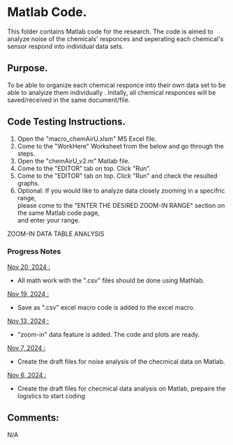 # Matlab Code.

This folder contains Matlab code for the research. 
The code is aimed to analyze noise of the chemicals' responces and seperating 
each chemical's sensor respond into individual data sets.


## Purpose.

To be able to organize each chemical responce into their own data set to be able to analyize them individually .
Initally, all chemical responces will be saved/received in the same document/file. 

## Code Testing Instructions.

1. Open the "macro_chemAirU.xlsm" MS Excel file. <br>
2. Come to the "WorkHere" Worksheet from the below and go through the steps. <br>
3. Open the "chemAirU_v2.m" Matlab file. <br>
4. Come to the "EDITOR" tab on top. Click "Run". <br>
5. Come to the "EDITOR" tab on top. Click "Run" and check the resulted graphs. <br>
6. Optional: If you would like to analyze data closely zooming in a specifric range, <br>
please come to the "ENTER THE DESIRED ZOOM-IN RANGE" section on the same Matlab code page, <br> 
and enter your range. <br>

ZOOM-IN DATA TABLE ANALYSIS

### Progress Notes
 
 <ins> Nov 20, 2024 : </ins> <br>
 - All math work with the ".csv" files should be done using Mathlab. <br>
 
  <ins> Nov 19, 2024 : </ins> <br>
 - Save as ".csv" excel macro code is added to the excel macro. <br>
 
 <ins> Nov 13, 2024 : </ins> <br>
 - "zoom-in" data feature is added. The code and plots are ready. <br>
 
<ins>  Nov 7, 2024 : </ins> <br>
 - Create the draft files for  noise analysis of the checmical data on Matlab. <br>

<ins>  Nov 6, 2024 : </ins> <br>
 - Create the draft files for  checmical data analysis on Matlab, prepaire the logistics to start coding <br>
  

 
 
## Comments:

N/A


